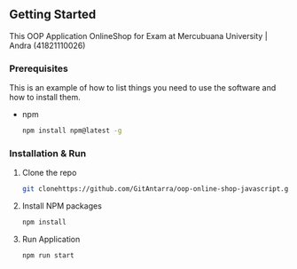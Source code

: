 <!-- GETTING STARTED -->
## Getting Started
This OOP Application OnlineShop for Exam at Mercubuana University | Andra (41821110026)

### Prerequisites

This is an example of how to list things you need to use the software and how to install them.

* npm
  ```sh
  npm install npm@latest -g
  ```

### Installation & Run

1. Clone the repo
   ```sh
   git clonehttps://github.com/GitAntarra/oop-online-shop-javascript.git
   ```
2. Install NPM packages
   ```sh
   npm install
   ```
3. Run Application
   ```sh
   npm run start
   ```